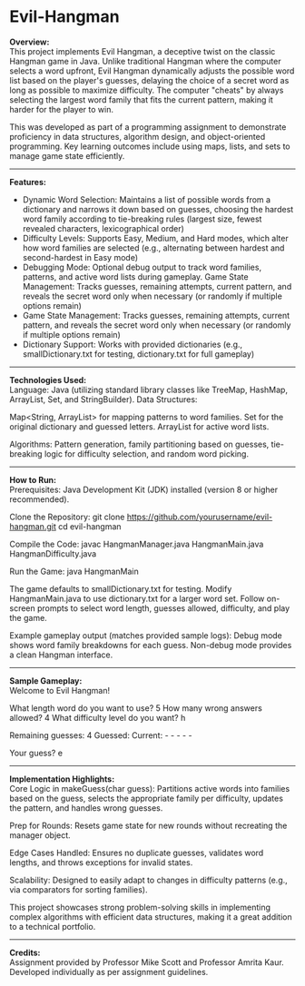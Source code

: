 # Evil-Hangman

<b>Overview:</b>
<br/>
This project implements Evil Hangman, a deceptive twist on the classic Hangman game in Java. Unlike traditional Hangman where the computer selects a word upfront, Evil Hangman dynamically adjusts the possible word list based on the player's guesses, delaying the choice of a secret word as long as possible to maximize difficulty. The computer "cheats" by always selecting the largest word family that fits the current pattern, making it harder for the player to win.

This was developed as part of a programming assignment to demonstrate proficiency in data structures, algorithm design, and object-oriented programming. Key learning outcomes include using maps, lists, and sets to manage game state efficiently.

------------------------------------------------------------------------------------------------------------------------

<b>Features:</b>
<br/>
<ul>
  <li>Dynamic Word Selection: Maintains a list of possible words from a dictionary and narrows it down based on guesses, choosing the hardest word family according to tie-breaking rules (largest size, fewest revealed characters, lexicographical order)</li>
  <li>Difficulty Levels: Supports Easy, Medium, and Hard modes, which alter how word families are selected (e.g., alternating between hardest and second-hardest in Easy mode)</li>
  <li>Debugging Mode: Optional debug output to track word families, patterns, and active word lists during gameplay.
Game State Management: Tracks guesses, remaining attempts, current pattern, and reveals the secret word only when necessary (or randomly if multiple options remain)</li>
  <li>Game State Management: Tracks guesses, remaining attempts, current pattern, and reveals the secret word only when necessary (or randomly if multiple options remain)</li>
  <li>Dictionary Support: Works with provided dictionaries (e.g., smallDictionary.txt for testing, dictionary.txt for full gameplay)</li>
</ul>

------------------------------------------------------------------------------------------------------------------------

<b>Technologies Used:</b>
<br/>
Language: Java (utilizing standard library classes like TreeMap, HashMap, ArrayList, Set, and StringBuilder).
Data Structures:

Map<String, ArrayList<String>> for mapping patterns to word families.
Set<String> for the original dictionary and guessed letters.
ArrayList<String> for active word lists.

Algorithms: Pattern generation, family partitioning based on guesses, tie-breaking logic for difficulty selection, and random word picking.

------------------------------------------------------------------------------------------------------------------------

<b>How to Run:</b>
<br/>
Prerequisites: Java Development Kit (JDK) installed (version 8 or higher recommended).

Clone the Repository:
git clone https://github.com/yourusername/evil-hangman.git
cd evil-hangman

Compile the Code:
javac HangmanManager.java HangmanMain.java HangmanDifficulty.java

Run the Game:
java HangmanMain

The game defaults to smallDictionary.txt for testing. Modify HangmanMain.java to use dictionary.txt for a larger word set. Follow on-screen prompts to select word length, guesses allowed, difficulty, and play the game.

Example gameplay output (matches provided sample logs):
Debug mode shows word family breakdowns for each guess. Non-debug mode provides a clean Hangman interface.

------------------------------------------------------------------------------------------------------------------------

<b>Sample Gameplay:</b>
<br/>
Welcome to Evil Hangman!

What length word do you want to use? 5
How many wrong answers allowed? 4
What difficulty level do you want? h

Remaining guesses: 4
Guessed: 
Current: - - - - -

Your guess? e

------------------------------------------------------------------------------------------------------------------------

<b>Implementation Highlights:</b>
<br/>
Core Logic in makeGuess(char guess): Partitions active words into families based on the guess, selects the appropriate family per difficulty, updates the pattern, and handles wrong guesses.

Prep for Rounds: Resets game state for new rounds without recreating the manager object.

Edge Cases Handled: Ensures no duplicate guesses, validates word lengths, and throws exceptions for invalid states.

Scalability: Designed to easily adapt to changes in difficulty patterns (e.g., via comparators for sorting families).

This project showcases strong problem-solving skills in implementing complex algorithms with efficient data structures, making it a great addition to a technical portfolio.

------------------------------------------------------------------------------------------------------------------------

<b>Credits:</b>
<br/>
Assignment provided by Professor Mike Scott and Professor Amrita Kaur. Developed individually as per assignment guidelines.
